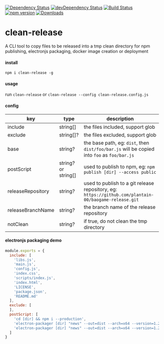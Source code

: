 [![Dependency Status](https://david-dm.org/plantain-00/clean-release.svg)](https://david-dm.org/plantain-00/clean-release)
[![devDependency Status](https://david-dm.org/plantain-00/clean-release/dev-status.svg)](https://david-dm.org/plantain-00/clean-release#info=devDependencies)
[![Build Status](https://travis-ci.org/plantain-00/clean-release.svg?branch=master)](https://travis-ci.org/plantain-00/clean-release)
[![npm version](https://badge.fury.io/js/clean-release.svg)](https://badge.fury.io/js/clean-release)
[![Downloads](https://img.shields.io/npm/dm/clean-release.svg)](https://www.npmjs.com/package/clean-release)

# clean-release
A CLI tool to copy files to be released into a tmp clean directory for npm publishing, electronjs packaging, docker image creation or deployment

#### install

`npm i clean-release -g`

#### usage

run `clean-release` or `clean-release --config clean-release.config.js`

#### config

key | type | description
--- | --- | ---
include | string[] | the files included, support glob
exclude | string[]? | the files excluded, support glob
base | string? | the base path, eg: `dist`, then `dist/foo/bar.js` will be copied into `foo` as `foo/bar.js`
postScript | string? or string[] | used to publish to npm, eg: `npm publish [dir] --access public`
releaseRepository | string? | used to publish to a git release repository, eg: `https://github.com/plantain-00/baogame-release.git`
releaseBranchName | string? | the branch name of the release repository
notClean | string? | if true, do not clean the tmp directory

#### electronjs packaging demo

```js
module.exports = {
  include: [
    'libs.js',
    'main.js',
    'config.js',
    'index.css',
    'scripts/index.js',
    'index.html',
    'LICENSE',
    'package.json',
    'README.md'
  ],
  exclude: [
  ],
  postScript: [
    'cd [dir] && npm i --production',
    'electron-packager [dir] "news" --out=dist --arch=x64 --version=1.2.1 --app-version="1.0.8" --platform=darwin --ignore="dist/"',
    'electron-packager [dir] "news" --out=dist --arch=x64 --version=1.2.1 --app-version="1.0.8" --platform=win32 --ignore="dist/"'
  ]
}
```

